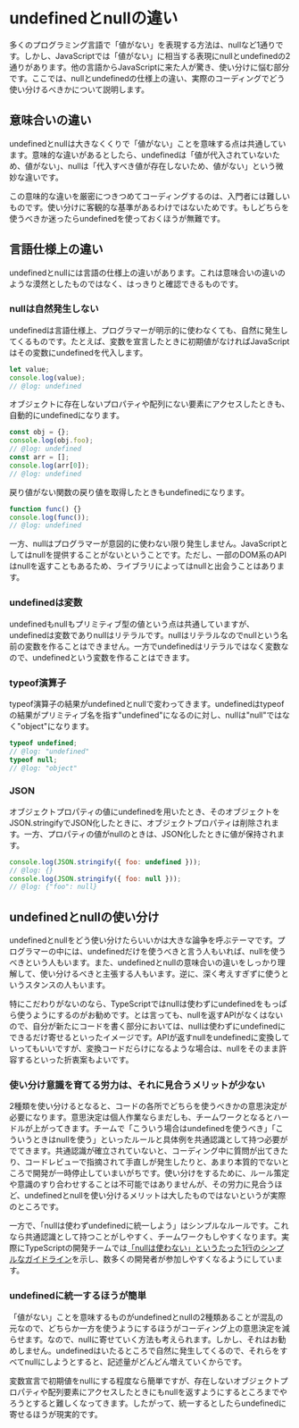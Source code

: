# undefinedとnullの違い

多くのプログラミング言語で「値がない」を表現する方法は、nullなど1通りです。しかし、JavaScriptでは「値がない」に相当する表現にnullとundefinedの2通りがあります。他の言語からJavaScriptに来た人が驚き、使い分けに悩む部分です。ここでは、nullとundefinedの仕様上の違い、実際のコーディングでどう使い分けるべきかについて説明します。

## 意味合いの違い

undefinedとnullは大きなくくりで「値がない」ことを意味する点は共通しています。意味的な違いがあるとしたら、undefinedは「値が代入されていないため、値がない」、nullは「代入すべき値が存在しないため、値がない」という微妙な違いです。

この意味的な違いを厳密につきつめてコーディングするのは、入門者には難しいものです。使い分けに客観的な基準があるわけではないためです。もしどちらを使うべきか迷ったらundefinedを使っておくほうが無難です。

## 言語仕様上の違い

undefinedとnullには言語の仕様上の違いがあります。これは意味合いの違いのような漠然としたものではなく、はっきりと確認できるものです。

### nullは自然発生しない

undefinedは言語仕様上、プログラマーが明示的に使わなくても、自然に発生してくるものです。たとえば、変数を宣言したときに初期値がなければJavaScriptはその変数にundefinedを代入します。

```js twoslash
let value;
console.log(value);
// @log: undefined
```

オブジェクトに存在しないプロパティや配列にない要素にアクセスしたときも、自動的にundefinedになります。

```js twoslash
const obj = {};
console.log(obj.foo);
// @log: undefined
const arr = [];
console.log(arr[0]);
// @log: undefined
```

戻り値がない関数の戻り値を取得したときもundefinedになります。

```js twoslash
function func() {}
console.log(func());
// @log: undefined
```

一方、nullはプログラマーが意図的に使わない限り発生しません。JavaScriptとしてはnullを提供することがないということです。ただし、一部のDOM系のAPIはnullを返すこともあるため、ライブラリによってはnullと出会うことはあります。

### undefinedは変数

undefinedもnullもプリミティブ型の値という点は共通していますが、undefinedは変数でありnullはリテラルです。nullはリテラルなのでnullという名前の変数を作ることはできません。一方でundefinedはリテラルではなく変数なので、undefinedという変数を作ることはできます。

### typeof演算子

typeof演算子の結果がundefinedとnullで変わってきます。undefinedはtypeofの結果がプリミティブ名を指す"undefined"になるのに対し、nullは"null"ではなく"object"になります。

```js twoslash
typeof undefined;
// @log: "undefined"
typeof null;
// @log: "object"
```

### JSON

オブジェクトプロパティの値にundefinedを用いたとき、そのオブジェクトをJSON.stringifyでJSON化したときに、オブジェクトプロパティは削除されます。一方、プロパティの値がnullのときは、JSON化したときに値が保持されます。

```js twoslash
console.log(JSON.stringify({ foo: undefined }));
// @log: {}
console.log(JSON.stringify({ foo: null }));
// @log: {"foo": null}
```

## undefinedとnullの使い分け

undefinedとnullをどう使い分けたらいいかは大きな論争を呼ぶテーマです。プログラマーの中には、undefinedだけを使うべきと言う人もいれば、nullを使うべきという人もいます。また、undefinedとnullの意味合いの違いをしっかり理解して、使い分けるべきと主張する人もいます。逆に、深く考えすぎずに使うというスタンスの人もいます。

特にこだわりがないのなら、TypeScriptではnullは使わずにundefinedをもっぱら使うようにするのがお勧めです。とは言っても、nullを返すAPIがなくはないので、自分が新たにコードを書く部分においては、nullは使わずにundefinedにできるだけ寄せるといったイメージです。APIが返すnullをundefinedに変換していってもいいですが、変換コードだらけになるような場合は、nullをそのまま許容するといった折衷案もよいです。

### 使い分け意識を育てる労力は、それに見合うメリットが少ない

2種類を使い分けるとなると、コードの各所でどちらを使うべきかの意思決定が必要になります。意思決定は個人作業ならまだしも、チームワークとなるとハードルが上がってきます。チームで「こういう場合はundefinedを使うべき」「こういうときはnullを使う」といったルールと具体例を共通認識として持つ必要がでてきます。共通認識が確立されていないと、コーディング中に質問が出てきたり、コードレビューで指摘されて手直しが発生したりと、あまり本質的でないところで開発が一時停止していまいがちです。使い分けをするために、ルール策定や意識のすり合わせすることは不可能ではありませんが、その労力に見合うほど、undefinedとnullを使い分けるメリットは大したものではないというが実際のところです。

一方で、「nullは使わずundefinedに統一しよう」はシンプルなルールです。これなら共通認識として持つことがしやすく、チームワークもしやすくなります。実際にTypeScriptの開発チームでは[「nullは使わない」というたった1行のシンプルなガイドライン](https://github.com/Microsoft/TypeScript/wiki/Coding-guidelines#null-and-undefined)を示し、数多くの開発者が参加しやすくなるようにしています。

### undefinedに統一するほうが簡単

「値がない」ことを意味するものがundefinedとnullの2種類あることが混乱の元なので、どちらか一方を使うようにするほうがコーディング上の意思決定を減らせます。なので、nullに寄せていく方法も考えられます。しかし、それはお勧めしません。undefinedはいたるところで自然に発生してくるので、それらをすべてnullにしようとすると、記述量がどんどん増えていくからです。

変数宣言で初期値をnullにする程度なら簡単ですが、存在しないオブジェクトプロパティや配列要素にアクセスしたときにもnullを返すようにするところまでやろうとすると難しくなってきます。したがって、統一するとしたらundefinedに寄せるほうが現実的です。
